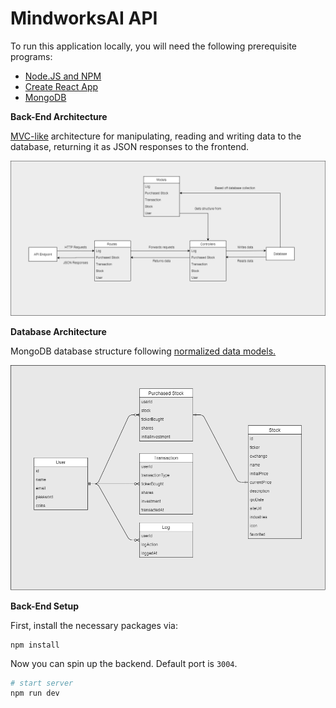 # MindworksAI API

To run this application locally, you will need the following prerequisite programs:

- [Node.JS and NPM](https://nodejs.org/en/)
- [Create React App](https://github.com/facebook/create-react-app)
- [MongoDB](https://www.mongodb.com/)

**Back-End Architecture**

[MVC-like](https://codedec.com/tutorials/workflow-and-folder-structure-for-mern-application/) architecture for manipulating, reading and writing data to the database, returning it as JSON responses to the frontend.

![Back-End Architecture](./architecture/MockStocksBackend.png "Back-End Architecture")

**Database Architecture**

MongoDB database structure following [normalized data models.](https://docs.mongodb.com/manual/core/data-model-design/#normalized-data-models)

![Database Architecture](./architecture/MockStocksDatabase.png "Database Architecture")

**Back-End Setup**

First, install the necessary packages via:

```
npm install
```

Now you can spin up the backend. Default port is `3004`. 

```bash
# start server
npm run dev
```

